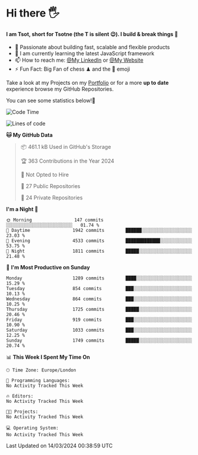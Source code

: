 # Hi there :raised_hand_with_fingers_splayed:
#### I am Tsot, short for Tsotne (the T is silent :wink:). I build & break things :space_invader:
- :telescope: Passionate about building fast, scalable and flexible products
- :seedling: I am currently learning the latest JavaScript framework 
- :mailbox: How to reach me: [@My LinkedIn](https://www.linkedin.com/in/tsotne-gvadzabia/) or [@My Website](https://tsotne.co.uk/contact)
- :zap: Fun Fact: Big Fan of chess ♟ and the 👾 emoji

Take a look at my Projects on my [Portfolio](https://tsotne.co.uk/) or for a more **up to date** experience browse my GitHub Repositories.

You can see some statistics below!:space_invader:
<!--START_SECTION:waka-->
![Code Time](http://img.shields.io/badge/Code%20Time-761%20hrs%202%20mins-blue)

![Lines of code](https://img.shields.io/badge/From%20Hello%20World%20I%27ve%20Written-4.8%20million%20lines%20of%20code-blue)

**🐱 My GitHub Data** 

> 📦 461.1 kB Used in GitHub's Storage 
 > 
> 🏆 363 Contributions in the Year 2024
 > 
> 🚫 Not Opted to Hire
 > 
> 📜 27 Public Repositories 
 > 
> 🔑 24 Private Repositories 
 > 
**I'm a Night 🦉** 

```text
🌞 Morning                147 commits         ░░░░░░░░░░░░░░░░░░░░░░░░░   01.74 % 
🌆 Daytime                1942 commits        ██████░░░░░░░░░░░░░░░░░░░   23.03 % 
🌃 Evening                4533 commits        █████████████░░░░░░░░░░░░   53.75 % 
🌙 Night                  1811 commits        █████░░░░░░░░░░░░░░░░░░░░   21.48 % 
```
📅 **I'm Most Productive on Sunday** 

```text
Monday                   1289 commits        ████░░░░░░░░░░░░░░░░░░░░░   15.29 % 
Tuesday                  854 commits         ███░░░░░░░░░░░░░░░░░░░░░░   10.13 % 
Wednesday                864 commits         ███░░░░░░░░░░░░░░░░░░░░░░   10.25 % 
Thursday                 1725 commits        █████░░░░░░░░░░░░░░░░░░░░   20.46 % 
Friday                   919 commits         ███░░░░░░░░░░░░░░░░░░░░░░   10.90 % 
Saturday                 1033 commits        ███░░░░░░░░░░░░░░░░░░░░░░   12.25 % 
Sunday                   1749 commits        █████░░░░░░░░░░░░░░░░░░░░   20.74 % 
```


📊 **This Week I Spent My Time On** 

```text
🕑︎ Time Zone: Europe/London

💬 Programming Languages: 
No Activity Tracked This Week

🔥 Editors: 
No Activity Tracked This Week

🐱‍💻 Projects: 
No Activity Tracked This Week

💻 Operating System: 
No Activity Tracked This Week
```


 Last Updated on 14/03/2024 00:38:59 UTC
<!--END_SECTION:waka-->

